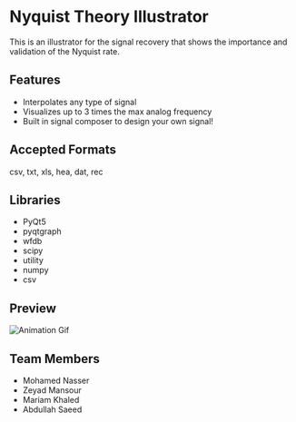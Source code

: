 # Nyquist Theory Illustrator

This is an illustrator for the signal recovery that shows the importance and validation of the Nyquist rate.

## Features

* Interpolates any type of signal
* Visualizes up to 3 times the max analog frequency
* Built in signal composer to design your own signal!

## Accepted Formats

csv, txt, xls, hea, dat, rec

## Libraries

- PyQt5
- pyqtgraph
- wfdb
- scipy
- utility
- numpy
- csv

## Preview

![Animation Gif](docs/Animation.gif)

## Team Members

- Mohamed Nasser
- Zeyad Mansour
- Mariam Khaled
- Abdullah Saeed
